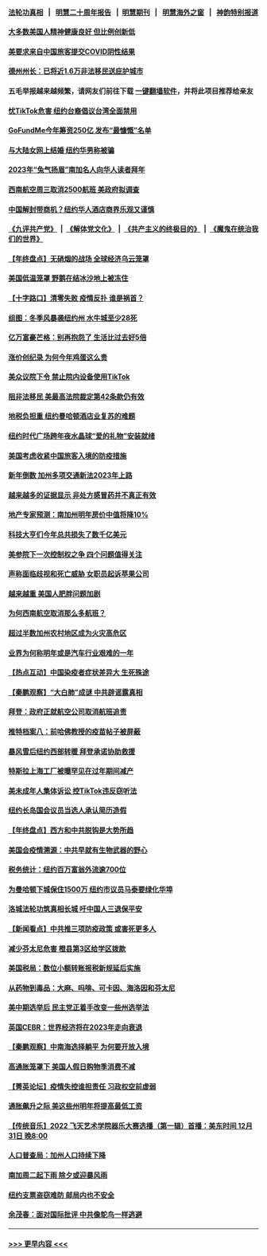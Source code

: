 #### [法轮功真相](https://github.com/gfw-breaker/truth/blob/master/README.md?t=0) &nbsp;&nbsp;|&nbsp;&nbsp; [明慧二十周年报告](https://github.com/gfw-breaker/mh-reports/blob/master/README.md?t=0) &nbsp;&nbsp;|&nbsp;&nbsp;[明慧期刊](https://github.com/gfw-breaker/mh-qikan) &nbsp;&nbsp;|&nbsp;&nbsp; [明慧海外之窗](https://github.com/gfw-breaker/mh-news/blob/master/README.md?t=0) &nbsp;&nbsp;|&nbsp;&nbsp; [神韵特别报道](https://github.com/gfw-breaker/mh-news/blob/master/shenyun.md?t=0)
#### [大多数美国人精神健康良好 但比例创新低](../pages/nsc412/n13893904.md?t=12290943) 
#### [美要求来自中国旅客提交COVID阴性结果](../pages/nsc412/n13893834.md?t=12290943) 
#### [德州州长：已将近1.6万非法移民送庇护城市](../pages/nsc412/n13893747.md?t=12290943) 
#### 五毛举报越来越频繁，请网友们前往下载 [一键翻墙软件](https://github.com/gfw-breaker/ssr-accounts)，并将此项目推荐给亲友
#### [忧TikTok危害 纽约台裔倡议台湾全面禁用](../pages/nsc412/n13893272.md?t=12290943) 
#### [GoFundMe今年筹资250亿 发布“最慷慨”名单](../pages/nsc412/n13893303.md?t=12290943) 
#### [与大陆女网上结婚 纽约华男称被骗](../pages/nsc412/n13893294.md?t=12290943) 
#### [2023年“兔气扬眉”南加名人向华人读者拜年](../pages/nsc412/n13893270.md?t=12290943) 
#### [西南航空周三取消2500航班 美政府拟调查](../pages/nsc412/n13893751.md?t=12290943) 
#### [中国解封带商机？纽约华人酒店商界乐观又谨慎](../pages/nsc412/n13893301.md?t=12290943) 
#### [《九评共产党》](https://github.com/begood0513/9ping.md/blob/master/README.md) &nbsp;|&nbsp; [《解体党文化》](../../../../jtdwh.md/blob/master/README.md)  &nbsp;|&nbsp; [《共产主义的终极目的》](../../../../gczydzjmd.md/blob/master/README.md) &nbsp;|&nbsp; [《魔鬼在统治我们的世界》](../../../../mgztzwmdsj.md/blob/master/README.md) 
#### [【年终盘点】无硝烟的战场 全球经济乌云笼罩](../pages/nsc412/n13891799.md?t=12290943) 
#### [美国低温笼罩 野鹅在结冰沙地上被冻住](../pages/nsc412/n13893497.md?t=12290943) 
#### [【十字路口】清零失败 疫情反扑 谁是祸首？](../pages/nsc412/n13893035.md?t=12290943) 
#### [组图：冬季风暴袭纽约州 水牛城至少28死](../pages/nsc412/n13893378.md?t=12290943) 
#### [亿万富豪芒格：别再抱怨了 生活比过去好5倍](../pages/nsc412/n13893431.md?t=12290943) 
#### [涨价创纪录 为何今年鸡蛋这么贵](../pages/nsc412/n13893013.md?t=12290943) 
#### [美众议院下令 禁止院内设备使用TikTok](../pages/nsc412/n13893373.md?t=12290943) 
#### [阻非法移民 美最高法院裁定第42条款仍有效](../pages/nsc412/n13893148.md?t=12290943) 
#### [地税负担重 纽约曼哈顿酒店业复苏的难题](../pages/nsc412/n13893296.md?t=12290943) 
#### [纽约时代广场跨年夜水晶球“爱的礼物”安装就绪](../pages/nsc412/n13893305.md?t=12290943) 
#### [美国考虑收紧中国旅客入境的防疫措施](../pages/nsc412/n13893193.md?t=12290943) 
#### [新年倒数 加州多项交通新法2023年上路](../pages/nsc412/n13893218.md?t=12290943) 
#### [越来越多的证据显示 非处方感冒药并不真正有效](../pages/nsc412/n13893219.md?t=12290943) 
#### [地产专家预测：南加州明年房价中值将降10%](../pages/nsc412/n13893212.md?t=12290943) 
#### [科技大亨们今年总共损失了数千亿美元](../pages/nsc412/n13893213.md?t=12290943) 
#### [美参院下一次控制权之争 四个问题值得关注](../pages/nsc412/n13893082.md?t=12290943) 
#### [声称面临歧视和死亡威胁 女职员起诉苹果公司](../pages/nsc412/n13893202.md?t=12290943) 
#### [越来越重 美国人肥胖问题加剧](../pages/nsc412/n13893194.md?t=12290943) 
#### [为何西南航空取消那么多航班？](../pages/nsc412/n13893188.md?t=12290943) 
#### [超过半数加州农村地区成为火灾高危区](../pages/nsc412/n13893167.md?t=12290943) 
#### [业界为何称明年或是汽车行业艰难的一年](../pages/nsc412/n13893108.md?t=12290943) 
#### [【热点互动】中国染疫者症状差异大 生死殊途](../pages/nsc412/n13893050.md?t=12290943) 
#### [【秦鹏观察】“大白肺”成谜 中共辟谣露真相](../pages/nsc412/n13893039.md?t=12290943) 
#### [拜登：政府正就航空公司取消航班追责](../pages/nsc412/n13893030.md?t=12290943) 
#### [推特档案八：前哈佛教授的疫苗帖子被屏蔽](../pages/nsc412/n13892949.md?t=12290943) 
#### [暴风雪后纽约西部转暖 拜登承诺协助救援](../pages/nsc412/n13892258.md?t=12290943) 
#### [特斯拉上海工厂被曝罕见在过年期间减产](../pages/nsc412/n13892995.md?t=12290943) 
#### [美未成年人集体诉讼 控TikTok违反窃听法](../pages/nsc412/n13892505.md?t=12290943) 
#### [纽约长岛国会议员当选人承认简历造假](../pages/nsc412/n13892475.md?t=12290943) 
#### [【年终盘点】西方和中共脱钩是大势所趋](../pages/nsc412/n13887940.md?t=12290943) 
#### [美国会疫情溯源：中共早就有生物武器的野心](../pages/nsc412/n13892377.md?t=12290943) 
#### [税务统计：纽约百万富翁外流逾700位](../pages/nsc412/n13892477.md?t=12290943) 
#### [为曼哈顿下城保住1500万 纽约市议员马泰要绿化华埠](../pages/nsc412/n13892468.md?t=12290943) 
#### [洛城法轮功筑真相长城 吁中国人三退保平安](../pages/nsc412/n13892471.md?t=12290943) 
#### [【新闻看点】中共推三项防疫政策 或害死更多人](../pages/nsc412/n13892336.md?t=12290943) 
#### [减少芬太尼危害 橙县第3区给学区拨款](../pages/nsc412/n13892460.md?t=12290943) 
#### [美国税局：数位小额转账报税新规延后实施](../pages/nsc412/n13892439.md?t=12290943) 
#### [从药物到毒品：大麻、吗啡、可卡因、海洛因和芬太尼](../pages/nsc412/n13892307.md?t=12290943) 
#### [美中期选举后 民主党正着手改变一些州选举法](../pages/nsc412/n13892302.md?t=12290943) 
#### [英国CEBR：世界经济将在2023年走向衰退](../pages/nsc412/n13892330.md?t=12290943) 
#### [【秦鹏观察】中南海选择躺平 为何要开放入境](../pages/nsc412/n13890092.md?t=12290943) 
#### [高通胀笼罩下 美国人假日购物季消费不减](../pages/nsc412/n13892328.md?t=12290943) 
#### [【菁英论坛】疫情失控谁担责任 习政权空前虚弱](../pages/nsc412/n13892293.md?t=12290943) 
#### [通胀飙升之际 美这些州明年将提高最低工资](../pages/nsc412/n13890057.md?t=12290943) 
#### [【传统音乐】2022 飞天艺术学院器乐大赛选播（第一辑）首播：美东时间 12月31日 晚8:00](../pages/nsc412/n13892234.md?t=12290943) 
#### [人口普查局：加州人口持续下降](../pages/nsc412/n13892299.md?t=12290943) 
#### [南加周二起下雨 除夕或迎暴风雨](../pages/nsc412/n13892285.md?t=12290943) 
#### [纽约支票盗窃难防 邮局内也不安全](../pages/nsc412/n13891882.md?t=12290943) 
#### [余茂春：面对国际批评 中共像鸵鸟一样逃避](../pages/nsc412/n13892250.md?t=12290943) 

----
#### [ >>> 更早内容 <<< ](../indexes/nsc412-earlier.md)
